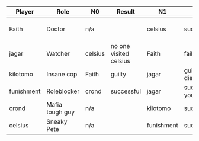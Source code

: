 | Player | Role | N0 | Result | N1 | Result | N2 | Result
| ------------- | ------------- | ------------- | ------------- | ------------- | ------------- | ------------- | ------------- |
| Faith | Doctor | n/a | | celsius | successful | celsius | successful (but you died) |
| jagar | Watcher | celsius | no one visited celsius | Faith | failed | lynched on D2 |
| kilotomo | Insane cop | Faith | guilty | jagar | guilty(but you died) |
| funishment | Roleblocker | crond | successful | jagar | successful(but you died) |
| crond | Mafia tough guy | n/a | | kilotomo | successful | Faith | successful |
| celsius | Sneaky Pete | n/a | | funishment | successful | crond | unsuccessful |
